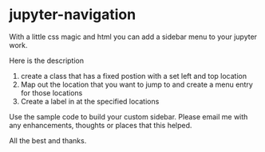 # jupyter-navigation
With a little css magic and html you can add a sidebar menu to your jupyter work.

Here is the description
1. create a class that has a fixed postion with a set left and top location
2. Map out the location that you want to jump to and create a menu entry for those locations
3. Create a label in at the specified locations

Use the sample code to build your custom sidebar. Please email me with any enhancements, thoughts or places that this helped.

All the best and thanks.
